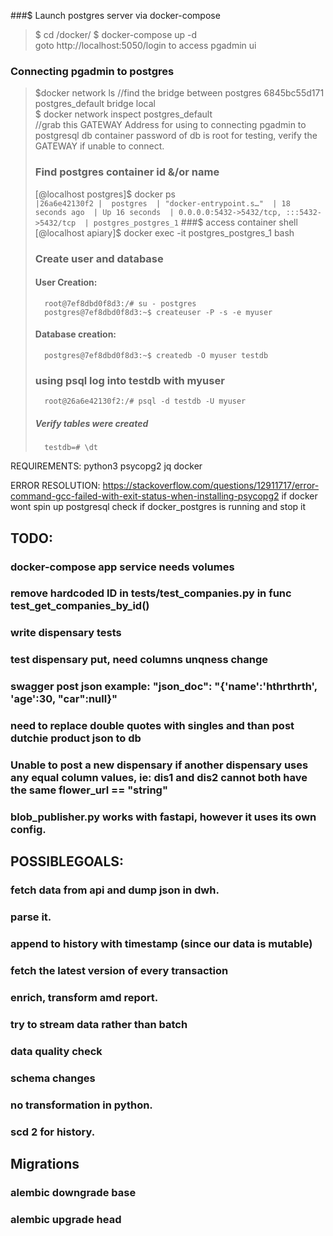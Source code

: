 ###$ Launch postgres server via docker-compose
> $ cd /docker/
> $ docker-compose up -d  
>  goto http://localhost:5050/login to access pgadmin ui  

### Connecting pgadmin to postgres
> $docker network ls  //find the bridge between postgres 
> 6845bc55d171   postgres_default   bridge    local  
> $ docker network inspect postgres_default  
> //grab this GATEWAY Address for using to connecting pgadmin to postgresql db container
> password of db is root for testing, verify the GATEWAY if unable to connect.
> ### Find postgres container id &/or name 
> [@localhost postgres]$ docker ps      
> ` |26a6e42130f2 |  postgres  | "docker-entrypoint.s…"  | 18 seconds ago  | Up 16 seconds  | 0.0.0.0:5432->5432/tcp, :::5432->5432/tcp  | postgres_postgres_1 `
> ###$ access container shell
>       [@localhost apiary]$ docker exec -it postgres_postgres_1 bash
> ### Create user and database
> #### User Creation:
>       root@7ef8dbd0f8d3:/# su - postgres
>       postgres@7ef8dbd0f8d3:~$ createuser -P -s -e myuser
> #### Database creation:
>       postgres@7ef8dbd0f8d3:~$ createdb -O myuser testdb
> ### using psql log into testdb with myuser
>       root@26a6e42130f2:/# psql -d testdb -U myuser
> ##### Verify tables were created
>       testdb=# \dt

REQUIREMENTS:
python3
psycopg2
jq
docker

ERROR RESOLUTION:
https://stackoverflow.com/questions/12911717/error-command-gcc-failed-with-exit-status-when-installing-psycopg2
if docker wont spin up postgresql check if docker_postgres is running and stop it

## TODO:
   ### docker-compose app service needs volumes
   ### remove hardcoded ID in tests/test_companies.py in func test_get_companies_by_id()
   ### write dispensary tests
   ### test dispensary put, need columns unqness change
   ### swagger post json example:     "json_doc": "{'name':'hthrthrth', 'age':30, \"car\":null}"
   ### need to replace double quotes with singles and than post dutchie product json to db
   ### Unable to post a new dispensary if another dispensary uses any equal column values, ie: dis1 and dis2 cannot both have the same flower_url == "string"
   ### blob_publisher.py works with fastapi, however it uses its own config.

## POSSIBLEGOALS:
   ### fetch data from api and dump json in dwh.
   ### parse it.
   ### append to history with timestamp (since our data is mutable)
   ### fetch the latest version of every transaction
   ### enrich, transform amd report.
   ### try to stream data rather than batch
   ### data quality check
   ### schema changes
   ### no transformation in python.
   ### scd 2 for history.

## Migrations
  ### alembic downgrade base
  ### alembic upgrade head